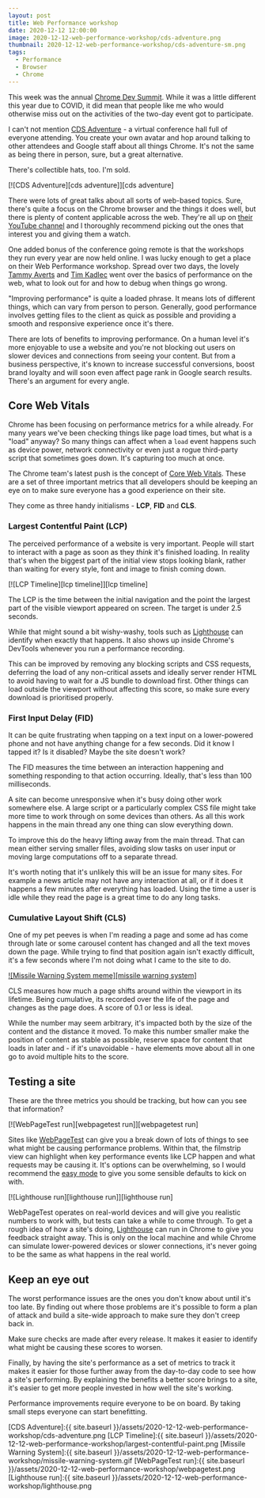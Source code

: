```yaml
---
layout: post
title: Web Performance workshop
date: 2020-12-12 12:00:00
image: 2020-12-12-web-performance-workshop/cds-adventure.png
thumbnail: 2020-12-12-web-performance-workshop/cds-adventure-sm.png
tags:
  - Performance
  - Browser
  - Chrome
---
```


This week was the annual [Chrome Dev Summit][chrome dev summit]. While it was a little different this year due to COVID, it did mean that people like me who would otherwise miss out on the activities of the two-day event got to participate.

I can't not mention [CDS Adventure][cds adventure website] - a virtual conference hall full of everyone attending. You create your own avatar and hop around talking to other attendees and Google staff about all things Chrome. It's not the same as being there in person, sure, but a great alternative.

There's collectible hats, too. I'm sold.

[![CDS Adventure][cds adventure]][cds adventure]

There were lots of great talks about all sorts of web-based topics. Sure, there's quite a focus on the Chrome browser and the things it does well, but there is plenty of content applicable across the web. They're all up on [their YouTube channel][cds 2020 playlist] and I thoroughly recommend picking out the ones that interest you and giving them a watch.

One added bonus of the conference going remote is that the workshops they run every year are now held online. I was lucky enough to get a place on their Web Performance workshop. Spread over two days, the lovely [Tammy Averts][twitter - tameverts] and [Tim Kadlec][twitter - tkadlec] went over the basics of performance on the web, what to look out for and how to debug when things go wrong.

"Improving performance" is quite a loaded phrase. It means lots of different things, which can vary from person to person. Generally, good performance involves getting files to the client as quick as possible and providing a smooth and responsive experience once it's there.

There are lots of benefits to improving performance. On a human level it's more enjoyable to use a website and you're not blocking out users on slower devices and connections from seeing your content. But from a business perspective, it's known to increase successful conversions, boost brand loyalty and will soon even affect page rank in Google search results. There's an argument for every angle.

## Core Web Vitals

Chrome has been focusing on performance metrics for a while already. For many years we've been checking things like page load times, but what is a "load" anyway? So many things can affect when a `load` event happens such as device power, network connectivity or even just a rogue third-party script that sometimes goes down. It's capturing too much at once.

The Chrome team's latest push is the concept of [Core Web Vitals][core web vitals]. These are a set of three important metrics that all developers should be keeping an eye on to make sure everyone has a good experience on their site.

They come as three handy initialisms - **LCP**, **FID** and **CLS**.

### Largest Contentful Paint (LCP)

The perceived performance of a website is very important. People will start to interact with a page as soon as they _think_ it's finished loading. In reality that's when the biggest part of the initial view stops looking blank, rather than waiting for every style, font and image to finish coming down.

[![LCP Timeline][lcp timeline]][lcp timeline]

The LCP is the time between the initial navigation and the point the largest part of the visible viewport appeared on screen. The target is under 2.5 seconds.

While that might sound a bit wishy-washy, tools such as [Lighthouse][lighthouse] can identify when exactly that happens. It also shows up inside Chrome's DevTools whenever you run a performance recording.

This can be improved by removing any blocking scripts and CSS requests, deferring the load of any non-critical assets and ideally server render HTML to avoid having to wait for a JS bundle to download first. Other things can load outside the viewport without affecting this score, so make sure every download is prioritised properly.

### First Input Delay (FID)

It can be quite frustrating when tapping on a text input on a lower-powered phone and not have anything change for a few seconds. Did it know I tapped it? Is it disabled? Maybe the site doesn't work?

The FID measures the time between an interaction happening and something responding to that action occurring. Ideally, that's less than 100 milliseconds.

A site can become unresponsive when it's busy doing other work somewhere else. A large script or a particularly complex CSS file might take more time to work through on some devices than others. As all this work happens in the main thread any one thing can slow everything down.

To improve this do the heavy lifting away from the main thread. That can mean either serving smaller files, avoiding slow tasks on user input or moving large computations off to a separate thread.

It's worth noting that it's unlikely this will be an issue for many sites. For example a news article may not have any interaction at all, or if it does it happens a few minutes after everything has loaded. Using the time a user is idle while they read the page is a great time to do any long tasks.

### Cumulative Layout Shift (CLS)

One of my pet peeves is when I'm reading a page and some ad has come through late or some carousel content has changed and all the text moves down the page. While trying to find that position again isn't exactly difficult, it's a few seconds where I'm not doing what I came to the site to do.

[![Missile Warning System meme][missile warning system]][know your meme - hawaii missile false alarm]

CLS measures how much a page shifts around within the viewport in its lifetime. Being cumulative, its recorded over the life of the page and changes as the page does. A score of 0.1 or less is ideal.

While the number may seem arbitrary, it's impacted both by the size of the content and the distance it moved. To make this number smaller make the position of content as stable as possible, reserve space for content that loads in later and - if it's unavoidable - have elements move about all in one go to avoid multiple hits to the score.

## Testing a site

These are the three metrics you should be tracking, but how can you see that information?

[![WebPageTest run][webpagetest run]][webpagetest run]

Sites like [WebPageTest][webpagetest] can give you a break down of lots of things to see what might be causing performance problems. Within that, the filmstrip view can highlight when key performance events like LCP happen and what requests may be causing it. It's options can be overwhelming, so I would recommend the [easy mode][webpagetest easy mode] to give you some sensible defaults to kick on with.

[![Lighthouse run][lighthouse run]][lighthouse run]

WebPageTest operates on real-world devices and will give you realistic numbers to work with, but tests can take a while to come through. To get a rough idea of how a site's doing, [Lighthouse][lighthouse] can run in Chrome to give you feedback straight away. This is only on the local machine and while Chrome can simulate lower-powered devices or slower connections, it's never going to be the same as what happens in the real world.

## Keep an eye out

The worst performance issues are the ones you don't know about until it's too late. By finding out where those problems are it's possible to form a plan of attack and build a site-wide approach to make sure they don't creep back in.

Make sure checks are made after every release. It makes it easier to identify what might be causing these scores to worsen.

Finally, by having the site's performance as a set of metrics to track it makes it easier for those further away from the day-to-day code to see how a site's performing. By explaining the benefits a better score brings to a site, it's easier to get more people invested in how well the site's working.

Performance improvements require everyone to be on board. By taking small steps everyone can start benefitting.

[CDS Adventure]:{{ site.baseurl }}/assets/2020-12-12-web-performance-workshop/cds-adventure.png
[LCP Timeline]:{{ site.baseurl }}/assets/2020-12-12-web-performance-workshop/largest-contentful-paint.png
[Missile Warning System]:{{ site.baseurl }}/assets/2020-12-12-web-performance-workshop/missile-warning-system.gif
[WebPageTest run]:{{ site.baseurl }}/assets/2020-12-12-web-performance-workshop/webpagetest.png
[Lighthouse run]:{{ site.baseurl }}/assets/2020-12-12-web-performance-workshop/lighthouse.png

[chrome dev summit]: https://developer.chrome.com/devsummit/
[cds adventure website]: https://developer.chrome.com/devsummit/adventure/
[cds 2020 playlist]: https://www.youtube.com/playlist?list=PLNYkxOF6rcIDzLmWaDwfHVZJl1Q5RFgOR
[twitter - tameverts]: https://twitter.com/tameverts
[twitter - tkadlec]: https://twitter.com/tkadlec
[core web vitals]: https://web.dev/vitals/
[lighthouse]: https://developers.google.com/web/tools/lighthouse
[know your meme - hawaii missile false alarm]: https://knowyourmeme.com/photos/1333130-hawaii-missile-false-alarm
[webpagetest]: http://webpagetest.org
[webpagetest easy mode]: http://webpagetest.org/easy
